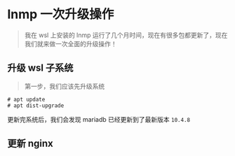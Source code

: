 # lnmp 一次升级操作

> 我在 wsl 上安装的 lnmp 运行了几个月时间，现在有很多包都更新了，现在我们就来做一次全面的升级操作！

## 升级 wsl 子系统

> 第一步，我们应该先升级系统

```shell
# apt update
# apt dist-upgrade
```

更新完系统后，我们会发现 mariadb 已经更新到了最新版本 `10.4.8`

## 更新 nginx
